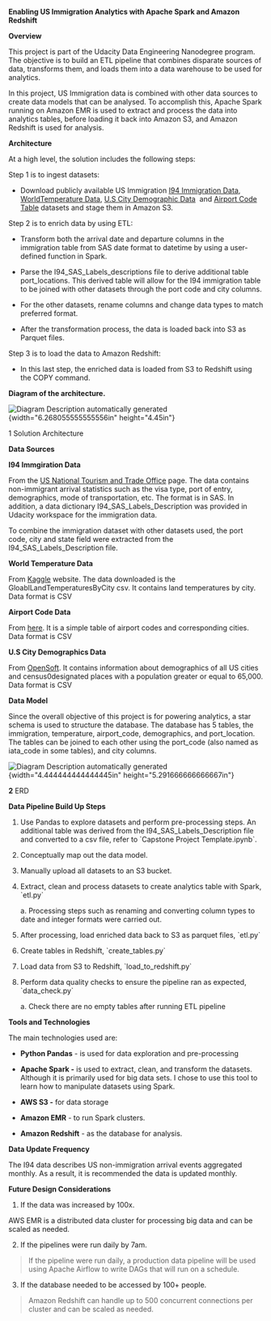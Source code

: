 **Enabling US Immigration Analytics with Apache Spark and Amazon
Redshift**

**Overview**

This project is part of the Udacity Data Engineering Nanodegree program.
The objective is to build an ETL pipeline that combines disparate
sources of data, transforms them, and loads them into a data warehouse
to be used for analytics.

In this project, US Immigration data is combined with other data sources
to create data models that can be analysed. To accomplish this, Apache
Spark running on Amazon EMR is used to extract and process the data into
analytics tables, before loading it back into Amazon S3, and Amazon
Redshift is used for analysis.

**Architecture**

At a high level, the solution includes the following steps:

Step 1 is to ingest datasets:

-   Download publicly available US Immigration [I94 Immigration
    Data](https://www.trade.gov/national-travel-and-tourism-office),
    [WorldTemperature
    Data](https://www.kaggle.com/datasets/berkeleyearth/climate-change-earth-surface-temperature-data),
    [U.S City Demographic
    Data](https://public.opendatasoft.com/explore/dataset/us-cities-demographics/export/) 
    and [Airport Code
    Table](https://datahub.io/core/airport-codes#data) datasets and
    stage them in Amazon S3.

Step 2 is to enrich data by using ETL:

-   Transform both the arrival date and departure columns in the
    immigration table from SAS date format to datetime by using a
    user-defined function in Spark.

-   Parse the I94_SAS_Labels_descriptions file to derive additional
    table port_locations. This derived table will allow for the I94
    immigration table to be joined with other datasets through the port
    code and city columns.

-   For the other datasets, rename columns and change data types to
    match preferred format.

-   After the transformation process, the data is loaded back into S3 as
    Parquet files.

Step 3 is to load the data to Amazon Redshift:

-   In this last step, the enriched data is loaded from S3 to Redshift
    using the COPY command.

**Diagram of the architecture.**

![Diagram Description automatically
generated](./media/image1.jpg){width="6.268055555555556in"
height="4.45in"}

1 Solution Architecture

**Data Sources**

**I94 Immgiration Data**

From the [US National Tourism and Trade
Office](https://www.trade.gov/national-travel-and-tourism-office) page.
The data contains non-immigrant arrival statistics such as the visa
type, port of entry, demographics, mode of transportation, etc. The
format is in SAS. In addition, a data dictionary
I94_SAS_Labels_Description was provided in Udacity workspace for the
immigration data.

To combine the immigration dataset with other datasets used, the port
code, city and state field were extracted from the
I94_SAS_Labels_Description file.

**World Temperature Data**

From
[Kaggle](https://www.kaggle.com/datasets/berkeleyearth/climate-change-earth-surface-temperature-data)
website. The data downloaded is the GloablLandTemperaturesByCity csv. It
contains land temperatures by city. Data format is CSV

**Airport Code Data**

From [here](https://datahub.io/core/airport-codes#data). It is a simple
table of airport codes and corresponding cities. Data format is CSV

**U.S City Demographics Data**

From
[OpenSoft](https://public.opendatasoft.com/explore/dataset/us-cities-demographics/export/).
It contains information about demographics of all US cities and
census0designated places with a population greater or equal to 65,000.
Data format is CSV

**Data Model**

Since the overall objective of this project is for powering analytics, a
star schema is used to structure the database. The database has 5
tables, the immigration, temperature, airport_code, demographics, and
port_location. The tables can be joined to each other using the
port_code (also named as iata_code in some tables), and city columns.

![Diagram Description automatically
generated](./media/image2.png){width="4.444444444444445in"
height="5.291666666666667in"}

**2** ERD

**Data Pipeline Build Up Steps**

1.  Use Pandas to explore datasets and perform pre-processing steps. An
    additional table was derived from the I94_SAS_Labels_Description
    file and converted to a csv file, refer to \`Capstone Project
    Template.ipynb\`.

2.  Conceptually map out the data model.

3.  Manually upload all datasets to an S3 bucket.

4.  Extract, clean and process datasets to create analytics table with
    Spark, \`etl.py\`

    a.  Processing steps such as renaming and converting column types to
        date and integer formats were carried out.

5.  After processing, load enriched data back to S3 as parquet files,
    \`etl.py\`

6.  Create tables in Redshift, \`create_tables.py\`

7.  Load data from S3 to Redshift, \`load_to_redshift.py\`

8.  Perform data quality checks to ensure the pipeline ran as expected,
    \`data_check.py\`

    a.  Check there are no empty tables after running ETL pipeline

**Tools and Technologies**

The main technologies used are:

-   **Python Pandas** - is used for data exploration and pre-processing

-   **Apache Spark -** is used to extract, clean, and transform the
    datasets. Although it is primarily used for big data sets. I chose
    to use this tool to learn how to manipulate datasets using Spark.

-   **AWS S3 -** for data storage

-   **Amazon EMR** - to run Spark clusters.

-   **Amazon Redshift** - as the database for analysis.

**Data Update Frequency**

The I94 data describes US non-immigration arrival events aggregated
monthly. As a result, it is recommended the data is updated monthly.

**Future Design Considerations**

1.  If the data was increased by 100x.

AWS EMR is a distributed data cluster for processing big data and can be
scaled as needed.

2.  If the pipelines were run daily by 7am.

> If the pipeline were run daily, a production data pipeline will be
> used using Apache Airflow to write DAGs that will run on a schedule.

3.  If the database needed to be accessed by 100+ people.

> Amazon Redshift can handle up to 500 concurrent connections per
> cluster and can be scaled as needed.
